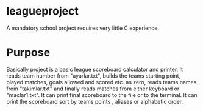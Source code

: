 # leagueproject

A mandatory school project requires very little C experience.


 
# Purpose

  Basically project is a basic league scoreboard calculator and printer. It reads team number from "ayarlar.txt", builds the teams
starting point, played matches, goals allowed and scored etc. as zero, reads teams names from "takimlar.txt" and finally reads matches
from either keyboard or "maclar1.txt". It can print final scoreboard to the file or to the terminal. It can print the scoreboard 
sort by teams points , aliases or alphabetic order.
